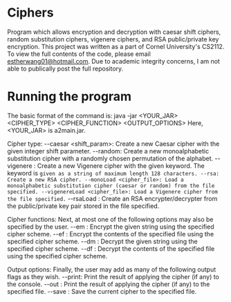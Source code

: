 # Ciphers
Program which allows encryption and decryption with caesar shift ciphers, random substitution ciphers, vigenere ciphers, and RSA public/private key encryption.
This project was written as a part of Cornel University's CS2112. 
To view the full contents of the code, please email estherwang01@hotmail.com. Due to academic integrity concerns, I am not able to publically post the full repository. 

# Running the program 
The basic format of the command is: 
java -jar <YOUR_JAR> <CIPHER_TYPE> <CIPHER_FUNCTION> <OUTPUT_OPTIONS>
Here, <YOUR_JAR> is a2main.jar. 

Cipher type: 
--caesar <shift_param>: Create a new Caesar cipher with the given integer shift parameter.
--random: Create a new monoalphabetic substitution cipher with a randomly chosen permutation of the alphabet.
--vigenere <key>: Create a new Vigenere cipher with the given keyword. The keyword is `
given as a string of maximum length 128 characters.
--rsa: Create a new RSA cipher.
--monoLoad <cipher_file>: Load a monoalphabetic substitution cipher (caesar or random)
from the file specified.
--vigenereLoad <cipher_file>: Load a Vigenere cipher from the file specified. `
--rsaLoad <file>: Create an RSA encrypter/decrypter from the public/private key pair stored
in the file specified.


Cipher functions: 
Next, at most one of the following options may also be specified by the user.
--em <message>: Encrypt the given string using the specified cipher scheme.
--ef <file>: Encrypt the contents of the specified file using the specified cipher scheme.
--dm <message>: Decrypt the given string using the specified cipher scheme.
--df <file>: Decrypt the contents of the specified file using the specified cipher scheme.


Output options: 
Finally, the user may add as many of the following output flags as they wish.
--print: Print the result of applying the cipher (if any) to the console.
--out <file>: Print the result of applying the cipher (if any) to the specified file.
--save <file>: Save the current cipher to the specified file.
